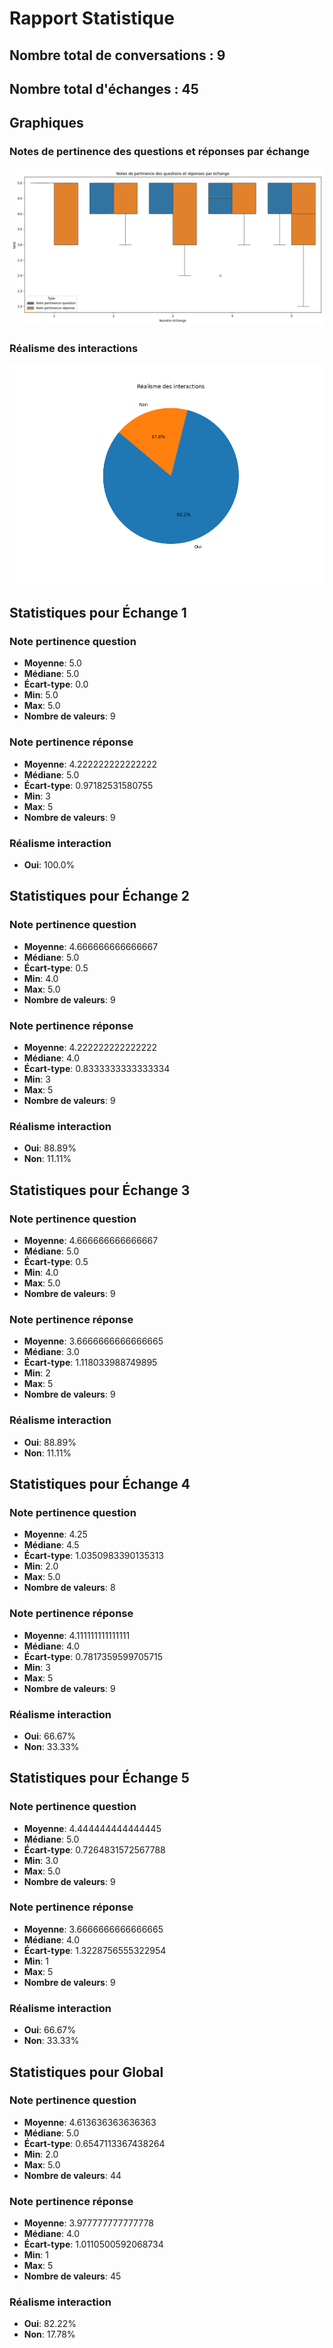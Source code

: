 # Rapport Statistique

## Nombre total de conversations : 9
## Nombre total d'échanges : 45

## Graphiques

### Notes de pertinence des questions et réponses par échange

![Notes de pertinence](notes_pertinence.png)

### Réalisme des interactions

![Réalisme des interactions](realisme_interaction.png)

## Statistiques pour Échange 1
### Note pertinence question
- **Moyenne**: 5.0
- **Médiane**: 5.0
- **Écart-type**: 0.0
- **Min**: 5.0
- **Max**: 5.0
- **Nombre de valeurs**: 9
### Note pertinence réponse
- **Moyenne**: 4.222222222222222
- **Médiane**: 5.0
- **Écart-type**: 0.97182531580755
- **Min**: 3
- **Max**: 5
- **Nombre de valeurs**: 9
### Réalisme interaction
- **Oui**: 100.0%

## Statistiques pour Échange 2
### Note pertinence question
- **Moyenne**: 4.666666666666667
- **Médiane**: 5.0
- **Écart-type**: 0.5
- **Min**: 4.0
- **Max**: 5.0
- **Nombre de valeurs**: 9
### Note pertinence réponse
- **Moyenne**: 4.222222222222222
- **Médiane**: 4.0
- **Écart-type**: 0.8333333333333334
- **Min**: 3
- **Max**: 5
- **Nombre de valeurs**: 9
### Réalisme interaction
- **Oui**: 88.89%
- **Non**: 11.11%

## Statistiques pour Échange 3
### Note pertinence question
- **Moyenne**: 4.666666666666667
- **Médiane**: 5.0
- **Écart-type**: 0.5
- **Min**: 4.0
- **Max**: 5.0
- **Nombre de valeurs**: 9
### Note pertinence réponse
- **Moyenne**: 3.6666666666666665
- **Médiane**: 3.0
- **Écart-type**: 1.118033988749895
- **Min**: 2
- **Max**: 5
- **Nombre de valeurs**: 9
### Réalisme interaction
- **Oui**: 88.89%
- **Non**: 11.11%

## Statistiques pour Échange 4
### Note pertinence question
- **Moyenne**: 4.25
- **Médiane**: 4.5
- **Écart-type**: 1.0350983390135313
- **Min**: 2.0
- **Max**: 5.0
- **Nombre de valeurs**: 8
### Note pertinence réponse
- **Moyenne**: 4.111111111111111
- **Médiane**: 4.0
- **Écart-type**: 0.7817359599705715
- **Min**: 3
- **Max**: 5
- **Nombre de valeurs**: 9
### Réalisme interaction
- **Oui**: 66.67%
- **Non**: 33.33%

## Statistiques pour Échange 5
### Note pertinence question
- **Moyenne**: 4.444444444444445
- **Médiane**: 5.0
- **Écart-type**: 0.7264831572567788
- **Min**: 3.0
- **Max**: 5.0
- **Nombre de valeurs**: 9
### Note pertinence réponse
- **Moyenne**: 3.6666666666666665
- **Médiane**: 4.0
- **Écart-type**: 1.3228756555322954
- **Min**: 1
- **Max**: 5
- **Nombre de valeurs**: 9
### Réalisme interaction
- **Oui**: 66.67%
- **Non**: 33.33%

## Statistiques pour Global
### Note pertinence question
- **Moyenne**: 4.613636363636363
- **Médiane**: 5.0
- **Écart-type**: 0.6547113367438264
- **Min**: 2.0
- **Max**: 5.0
- **Nombre de valeurs**: 44
### Note pertinence réponse
- **Moyenne**: 3.977777777777778
- **Médiane**: 4.0
- **Écart-type**: 1.0110500592068734
- **Min**: 1
- **Max**: 5
- **Nombre de valeurs**: 45
### Réalisme interaction
- **Oui**: 82.22%
- **Non**: 17.78%

